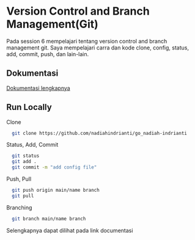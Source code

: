
# Version Control and Branch Management(Git)

Pada session 6 mempelajari tentang version control and branch management git. Saya mempelajari carra dan kode clone, config, status, add, commit, push, dan lain-lain.  


## Dokumentasi

[Dokumentasi lengkapnya ](https://github.com/nadiahindrianti/go_nadiah-indrianti/tree/main/6_Version%20Control%20and%20Branch%20Management(%20Git)/Screenshoot)


## Run Locally

Clone

```bash
  git clone https://github.com/nadiahindrianti/go_nadiah-indrianti
```

Status, Add, Commit

```bash
  git status
  git add . 
  git commit -m "add config file"
```

Push, Pull 

```bash
  git push origin main/name branch
  git pull
```

Branching

```bash
  git branch main/name branch
```

Selengkapnya dapat dilihat pada link documentasi

